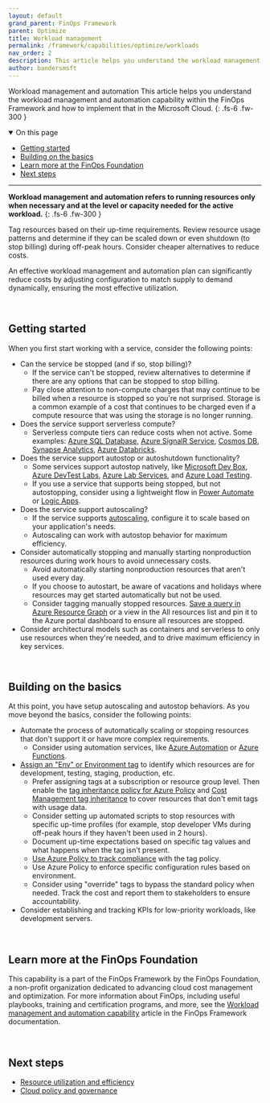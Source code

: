 ```yaml
---
layout: default
grand_parent: FinOps Framework
parent: Optimize
title: Workload management
permalink: /framework/capabilities/optimize/workloads
nav_order: 2
description: This article helps you understand the workload management and automation capability within the FinOps Framework and how to implement that in the Microsoft Cloud.
author: bandersmsft
---
```


<!--
ms.author: banders
ms.date: 06/23/2023
ms.topic: conceptual
ms.service: finops
ms.reviewer: micflan
-->

<span class="fs-9 d-block mb-4">Workload management and automation</span>
This article helps you understand the workload management and automation capability within the FinOps Framework and how to implement that in the Microsoft Cloud.
{: .fs-6 .fw-300 }

<details open markdown="1">
    <summary class="fs-2 text-uppercase">On this page</summary>

- [Getting started](#getting-started)
- [Building on the basics](#building-on-the-basics)
- [Learn more at the FinOps Foundation](#learn-more-at-the-finops-foundation)
- [Next steps](#next-steps)

</details>

---

<a name="definition"></a>
**Workload management and automation refers to running resources only when necessary and at the level or capacity needed for the active workload.**
{: .fs-6 .fw-300 }

Tag resources based on their up-time requirements. Review resource usage patterns and determine if they can be scaled down or even shutdown (to stop billing) during off-peak hours. Consider cheaper alternatives to reduce costs.

An effective workload management and automation plan can significantly reduce costs by adjusting configuration to match supply to demand dynamically, ensuring the most effective utilization.

<br>

## Getting started

When you first start working with a service, consider the following points:

- Can the service be stopped (and if so, stop billing)?
  - If the service can't be stopped, review alternatives to determine if there are any options that can be stopped to stop billing.
  - Pay close attention to non-compute charges that may continue to be billed when a resource is stopped so you're not surprised. Storage is a common example of a cost that continues to be charged even if a compute resource that was using the storage is no longer running.
- Does the service support serverless compute?
  - Serverless compute tiers can reduce costs when not active. Some examples: [Azure SQL Database](https://learn.microsoft.com/azure/azure-sql/database/serverless-tier-overview), [Azure SignalR Service](https://learn.microsoft.com/azure/azure-signalr/concept-service-mode), [Cosmos DB](https://learn.microsoft.com/azure/cosmos-db/serverless.md), [Synapse Analytics](https://learn.microsoft.com/azure///learn.microsoft.com/azure///learn.microsoft.com/azure/synapse-analytics/sql/on-demand-workspace-overview.md), [Azure Databricks](https://learn.microsoft.com/azure/databricks/serverless-compute/).
- Does the service support autostop or autoshutdown functionality?
  - Some services support autostop natively, like [Microsoft Dev Box](https://learn.microsoft.com/azure/dev-box/how-to-configure-stop-schedule.md), [Azure DevTest Labs](https://learn.microsoft.com/azure/devtest-labs/devtest-lab-auto-shutdown.md), [Azure Lab Services](https://learn.microsoft.com/azure/lab-services/how-to-configure-auto-shutdown-lab-plans.md), and [Azure Load Testing](https://learn.microsoft.com/azure/load-testing/how-to-define-test-criteria.md#auto-stop-configuration).
  - If you use a service that supports being stopped, but not autostopping, consider using a lightweight flow in [Power Automate](/power-automate/getting-started) or [Logic Apps](https://learn.microsoft.com/azure/logic-apps/logic-apps-overview.md).
- Does the service support autoscaling?
  - If the service supports [autoscaling](https://learn.microsoft.com/azure/architecture/best-practices/auto-scaling), configure it to scale based on your application's needs.
  - Autoscaling can work with autostop behavior for maximum efficiency.
- Consider automatically stopping and manually starting nonproduction resources during work hours to avoid unnecessary costs.
  - Avoid automatically starting nonproduction resources that aren't used every day.
  - If you choose to autostart, be aware of vacations and holidays where resources may get started automatically but not be used.
  - Consider tagging manually stopped resources. [Save a query in Azure Resource Graph](https://learn.microsoft.com/azure/governance/resource-graph/first-query-portal.md) or a view in the All resources list and pin it to the Azure portal dashboard to ensure all resources are stopped.
- Consider architectural models such as containers and serverless to only use resources when they're needed, and to drive maximum efficiency in key services.

<br>

## Building on the basics

At this point, you have setup autoscaling and autostop behaviors. As you move beyond the basics, consider the following points:

- Automate the process of automatically scaling or stopping resources that don't support it or have more complex requirements.
  - Consider using automation services, like [Azure Automation](https://learn.microsoft.com/azure///learn.microsoft.com/azure/automation/automation-solution-vm-management.md) or [Azure Functions](https://learn.microsoft.com/azure/azure-functions/start-stop-vms/overview.md).
- [Assign an "Env" or Environment tag](https://learn.microsoft.com/azure/azure-resource-manager/management/tag-resources.md) to identify which resources are for development, testing, staging, production, etc.
  - Prefer assigning tags at a subscription or resource group level. Then enable the [tag inheritance policy for Azure Policy](https://learn.microsoft.com/azure/governance/policy/samples/built-in-policies.md#tags) and [Cost Management tag inheritance](https://learn.microsoft.com/azure/cost-management-billing/costs/enable-tag-inheritance.md) to cover resources that don't emit tags with usage data.
  - Consider setting up automated scripts to stop resources with specific up-time profiles (for example, stop developer VMs during off-peak hours if they haven't been used in 2 hours).
  - Document up-time expectations based on specific tag values and what happens when the tag isn't present.
  - [Use Azure Policy to track compliance](https://learn.microsoft.com/azure/governance/policy/how-to/get-compliance-data.md) with the tag policy.
  - Use Azure Policy to enforce specific configuration rules based on environment.
  - Consider using "override" tags to bypass the standard policy when needed. Track the cost and report them to stakeholders to ensure accountability.
- Consider establishing and tracking KPIs for low-priority workloads, like development servers.

<br>

## Learn more at the FinOps Foundation

This capability is a part of the FinOps Framework by the FinOps Foundation, a non-profit organization dedicated to advancing cloud cost management and optimization. For more information about FinOps, including useful playbooks, training and certification programs, and more, see the [Workload management and automation capability](https://www.finops.org/framework/capabilities/workload-management-automation) article in the FinOps Framework documentation.

<br>

## Next steps

- [Resource utilization and efficiency](./utilization-efficiency.md)
- [Cloud policy and governance](../manage/policy.md)

<br>
